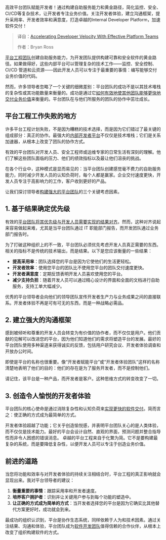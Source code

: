 <!--
title: 通过高效平台团队加速开发者效率
cover: https://cdn.thenewstack.io/media/2025/06/a8a9199b-teams.jpeg
summary: 高效平台团队赋能开发者！通过构建自助服务能力和黄金路径，简化监控、安全、CI/CD等复杂技术，让开发者专注业务价值。关注开发者体验，建立沟通框架，提升采用率、开发者效率和满意度，打造卓越的Internal Developer Platform，加速软件交付！
-->

高效平台团队赋能开发者！通过构建自助服务能力和黄金路径，简化监控、安全、CI/CD等复杂技术，让开发者专注业务价值。关注开发者体验，建立沟通框架，提升采用率、开发者效率和满意度，打造卓越的Internal Developer Platform，加速软件交付！

> 译自：[Accelerating Developer Velocity With Effective Platform Teams](https://thenewstack.io/accelerating-developer-velocity-with-effective-platform-teams/)
> 
> 作者：Bryan Ross

[平台工程团队](https://thenewstack.io/platform-engineering/)创建自助服务能力，为开发团队提供构建可靠和安全软件的黄金路径。如果做得好，这些内部平台可以管理复杂的技术工作——监控、安全控制、CI/CD 管道和云资源——因此开发人员可以专注于最重要的事情：编写能够交付业务价值的代码。

然而，许多领导者忽略了一个关键的细微差别：平台团队的成功不是以其技术堆栈的复杂性或其功能数量来衡量的。成功是通过它[如何有效地使其他团队能够更快地交付业务价值](https://thenewstack.io/whats-the-future-of-platform-engineering/)来衡量的。平台团队在与他们所服务的团队的协作中茁壮成长。

## 平台工程工作失败的地方

许多平台工程计划失败，不是因为糟糕的技术选择，而是因为它们错过了最关键的组成部分：真正的协作。最强大的[内部开发者平台](https://thenewstack.io/do-you-need-an-internal-developer-platform/)不仅仅是技术堆栈；它们是关系加速器，从根本上改变了团队的协作方式。

有效的平台团队对开发人员、安全工程师或运维专家的日常生活有深刻的理解。他们了解这些团队面临的压力、他们的绩效指标以及最让他们沮丧的挑战。

在各个行业中，这种模式是显而易见的：当平台团队创建感觉毫不费力的自助服务能力，同时减少开发人员的认知负荷时，每个人都是赢家。企业交付速度更快，开发人员专注于高影响力的工作，客户收到更好的产品。

让我们探讨领导者[构建强大的平台团队](https://thenewstack.io/high-performing-devops-teams-build-self-service-platforms/)的三个关键考虑因素。

## 1. 基于结果确定优先级

有效的[平台团队将其优先级与开发人员需要实现的结果对齐](https://thenewstack.io/platform-teams-adopt-these-7-developer-productivity-drivers/)。然而，这种对齐说起来容易做起来难，尤其是当平台团队通过 IT 职能部门报告，而开发团队通过业务部门报告时。

为了打破这种组织上的不一致，平台团队必须优先考虑开发人员真正需要的东西。相关的指标不是传统的技术输出，而是结果。以下是您应该衡量的一些结果：

*   **提高采用率**：团队选择您的平台是因为它使他们的生活更轻松。
*   **开发者效率**：使用您平台的团队比不使用您平台的团队交付速度更快。
*   **开发者满意度**：定期反馈表明开发人员喜欢使用您的平台。
*   **减少支持负担**：随着开发人员可以通过精心设计的界面和全面的文档进行自助服务，支持工单大幅减少。

优秀的平台领导者会向他们的领导团队宣传开发者生产力与业务成果之间的直接联系。开发者体验不再是可有可无的东西，而是一种战略必需品。

## 2. 建立强大的沟通框架

感到被倾听和尊重的开发人员会转变为有价值的协作者，而不仅仅是用户。他们贡献的见解可以改进您的平台，因为他们知道他们的需求将塑造平台的发展。最好的平台团队使用多种渠道来获得诚实的反馈，包括用户研究会议、开发者体验调查和开放办公时间。

即使是平台的名称也很重要。像“开发者赋能平台”或“开发者体验团队”这样的名称清楚地表明了他们的目的：他们的存在是为了服务开发者，而不是控制他们。

请记住，该平台是一种产品，而开发者是客户。这种思维方式的转变改变了一切。

## 3. 创造令人愉悦的开发者体验

平台团队的核心使命是通过消除复杂性和认知负荷来[实现更快的软件交付](https://thenewstack.io/software-delivery-enablement-not-developer-productivity/)。简而言之：使正确的方式成为最简单的方式。

开发者体验超越了功能；它关乎创造愉悦感，并表明平台团队关心的是人类体验，而不仅仅是技术能力。最好的平台会设计自然、直观的界面，预测问题并整合指导性而非令人困惑的错误消息。
卓越的平台工程来自于化繁为简。它不是要构建最复杂的系统，而是要降低复杂性，以便开发人员可以专注于创造业务价值。

## 前进的道路

当您将功能和效率与对开发者体验的持续关注相结合时，平台工程的真正影响就会显现出来。我对平台领导者的建议：

1. **衡量重要的事情**：跟踪采用率和开发者速度。
2. **培养客户拥护者**：识别并让关键用户参与到每个功能的塑造中。
3. **让正确的方式成为简单的方式**：当开发者选择您的平台是因为它确实比其他替代方案更好时，成功就会到来。

最成功的组织认识到，平台是协作生态系统，同样依赖于人为和技术因素。通过关注结果、沟通和体验，平台团队成为[软件开发团队](https://thenewstack.io/building-high-performance-software-development-teams-7-tips/)值得信赖的合作伙伴，从根本上改变了组织构建软件的方式。